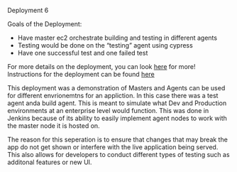 Deployment 6

Goals of the Deployment:
- Have master ec2 orchestrate building and testing in different agents
- Testing would be done on the “testing” agent using cypress
- Have one successful test and one failed test

For more details on the deployment, you can look [here](https://github.com/KennethT404/DEPLOY6_FE/blob/main/Deployment%206%20Documentation%20-%20Ken.pdf) for more!
Instructions for the deployment can be found [here](https://github.com/KennethT404/DEPLOY6_FE/blob/main/Deployment%236.pdf)

This deployment was a demonstration of Masters and Agents can be used for different envrionemtns for an appliction. In this case there was a test agent anda build agent. This is meant to simulate what Dev and Production environments at an enterprise level would function. This was done in Jenkins because of its ability to easily implement agent nodes to work with the master node it is hosted on. 

The reason for this seperation is to ensure that changes that may break the app do not get shown or interfere with the live application being served. This also allows for developers to conduct different types of testing such as additonal features or new UI. 
